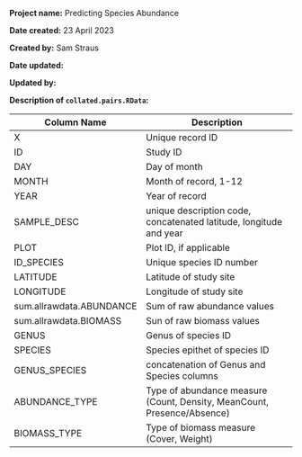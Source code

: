 **Project name:** Predicting Species Abundance

**Date created:** 23 April 2023

**Created by:** Sam Straus

**Date updated:**

**Updated by:**

**Description of `collated.pairs.RData`:**

| Column Name              | Description                                                             |
|---------------------|---------------------------------------------------|
| X                        | Unique record ID                                                        |
| ID                       | Study ID                                                                |
| DAY                      | Day of month                                                            |
| MONTH                    | Month of record, 1-12                                                   |
| YEAR                     | Year of record                                                          |
| SAMPLE_DESC              | unique description code, concatenated latitude, longitude and year      |
| PLOT                     | Plot ID, if applicable                                                  |
| ID_SPECIES               | Unique species ID number                                                |
| LATITUDE                 | Latitude of study site                                                  |
| LONGITUDE                | Longitude of study site                                                 |
| sum.allrawdata.ABUNDANCE | Sum of raw abundance values                                             |
| sum.allrawdata.BIOMASS   | Sun of raw biomass values                                               |
| GENUS                    | Genus of species ID                                                     |
| SPECIES                  | Species epithet of species ID                                           |
| GENUS_SPECIES            | concatenation of Genus and Species columns                              |
| ABUNDANCE_TYPE           | Type of abundance measure (Count, Density, MeanCount, Presence/Absence) |
| BIOMASS_TYPE             | Type of biomass measure (Cover, Weight)                                 |
